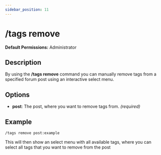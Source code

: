 ```yaml
---
sidebar_position: 11
---
```


# /tags remove
**Default Permissions:** Administrator
## Description
By using the **/tags remove** command you can manually remove tags from a specified forum post using an interactive select menu.
## Options
- **post**: The post, where you want to remove tags from. *(required)* 

## Example
```
/tags remove post:example
```
This will then show an select menu with all available tags, where you can select all tags that you want to remove from the post
